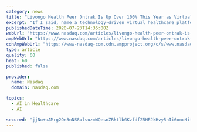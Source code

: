 ```yaml
---
category: news
title: "Livongo Health Peer Ontrak Is Up Over 100% This Year as Virtual Healthcare Picks Up Steam"
excerpt: "If I said, name a technology-driven virtual healthcare platform growing revenue at a triple-digit rate, you'd say Livongo Health (NASDAQ: LVGO), right? The health start-up that focuses on diabetes and hypertension treatment and coaching grew revenue 115% in Q1 2020 and provided a preliminary Q2 report that showed another 110% rise in revenue from a year ago."
publishedDateTime: 2020-07-23T14:35:00Z
webUrl: "https://www.nasdaq.com/articles/livongo-health-peer-ontrak-is-up-over-100-this-year-as-virtual-healthcare-picks-up-steam?time=1595512141"
ampWebUrl: "https://www.nasdaq.com/articles/livongo-health-peer-ontrak-is-up-over-100-this-year-as-virtual-healthcare-picks-up-steam?amp"
cdnAmpWebUrl: "https://www-nasdaq-com.cdn.ampproject.org/c/s/www.nasdaq.com/articles/livongo-health-peer-ontrak-is-up-over-100-this-year-as-virtual-healthcare-picks-up-steam?amp"
type: article
quality: 60
heat: 60
published: false

provider:
  name: Nasdaq
  domain: nasdaq.com

topics:
  - AI in Healthcare
  - AI

secured: "jjNo+aAMrg2Or3nNS8ulsuzmWQesnZRktlbGKzfdf25HEJkHvy5nIi6oncHitJ0+RcbdOYU3hF28Ooo9+e/XLyQj/Cd6ZaMuAOrZenPYrbRjQfrJsyvXafJ593Dl0X3QPgOWQzAOygGbiIKeta+8HyW7jlIOwNZZXxvCX6yu0qq8ykWl6oPnhHQjrkrYaCjuzNYcTl8ZOXh1T7+E8FC0XhrJUwn4KAzmM4jX+7iNausegeun64GcZrStoie/blJDAWl5KXmf/NPhoEA8O4zz554v90Fl1ERV0xtBsTfbTB1WBcI3UFzaWzLoVysMdBfbE1d7K/l+kkfCttnHs9dEKw==;kxIUKuH+ZnFYA3q6QZpEOQ=="
---
```


